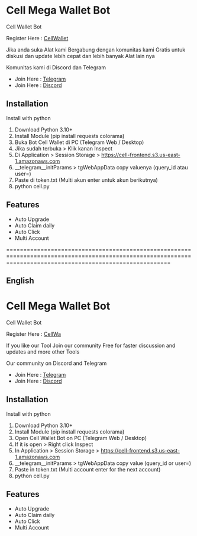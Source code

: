 # Cell Mega Wallet Bot
Cell Wallet Bot

Register Here : [CellWallet](https://t.me/cellcoin_bot?start=1330939241)

Jika anda suka Alat kami Bergabung dengan komunitas kami Gratis untuk diskusi dan update lebih cepat dan lebih banyak Alat lain nya

Komunitas kami di Discord dan Telegram
- Join Here : [Telegram](https://t.me/apsstudiotech)
- Join Here : [Discord](https://discord.gg/N9caefVJ7F)

## Installation

Install with python

1. Download Python 3.10+
2. Install Module (pip install requests colorama)
3. Buka Bot Cell Wallet di PC (Telegram Web / Desktop)
4. Jika sudah terbuka > Klik kanan Inspect
5. Di Application > Session Storage > https://cell-frontend.s3.us-east-1.amazonaws.com
6. __telegram__initParams > tgWebAppData copy valuenya (query_id atau user=)
6. Paste di token.txt (Multi akun enter untuk akun berikutnya)
7. python cell.py

## Features
- Auto Upgrade
- Auto Claim daily
- Auto Click
- Multi Account

============================================================================================================================================================

## **English**

# Cell Mega Wallet Bot
Cell Wallet Bot

Register Here : [CellWa](https://t.me/cellcoin_bot?start=1330939241)

If you like our Tool Join our community Free for faster discussion and updates and more other Tools

Our community on Discord and Telegram
- Join Here : [Telegram](https://t.me/apsstudiotech)
- Join Here : [Discord](https://discord.gg/N9caefVJ7F)

## Installation

Install with python

1. Download Python 3.10+
2. Install Module (pip install requests colorama)
3. Open Cell Wallet Bot on PC (Telegram Web / Desktop)
4. If it is open > Right click Inspect
5. In Application > Session Storage > https://cell-frontend.s3.us-east-1.amazonaws.com
6. __telegram__initParams > tgWebAppData copy value (query_id or user=)
6. Paste in token.txt (Multi account enter for the next account)
7. python cell.py

## Features
- Auto Upgrade
- Auto Claim daily
- Auto Click
- Multi Account
